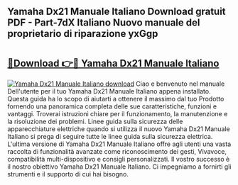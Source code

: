 ## Yamaha Dx21 Manuale Italiano Download gratuit PDF - Part-7dX Italiano Nuovo manuale del proprietario di riparazione yxGgp

# <h2><a href="http://dfgwqm7.blite.top/?on=Yamaha+Dx21+Manuale+Italiano">🔗Download 👉🔴 Yamaha Dx21 Manuale Italiano</a></h2>

[![Yamaha Dx21 Manuale Italiano download](https://i.imgur.com/lujVjoI.png)](http://dfgwqm7.blite.top/?on=Yamaha+Dx21+Manuale+Italiano)
Ciao e benvenuto nel manuale Dell'utente per il tuo Yamaha Dx21 Manuale Italiano appena installato. Questa guida ha lo scopo di aiutarti a ottenere il massimo dal tuo Prodotto fornendo una panoramica completa delle sue caratteristiche, funzioni e vantaggi. Troverai istruzioni chiare per il funzionamento, la manutenzione e la risoluzione dei problemi. Linee guida sulla sicurezza delle apparecchiature elettriche quando si utilizza il nuovo Yamaha Dx21 Manuale Italiano si prega di seguire tutte le linee guida sulla sicurezza elettrica. L'ultima versione di Yamaha Dx21 Manuale Italiano offre agli utenti una vasta raccolta di funzionalità avanzate come riconoscimento dei gesti, Vivavoce, compatibilità multi-dispositivo e consigli personalizzati. Il vostro successo è il nostro obiettivo Yamaha Dx21 Manuale Italiano. Ci impegniamo a fornirti gli strumenti e il supporto di cui hai bisogno.
